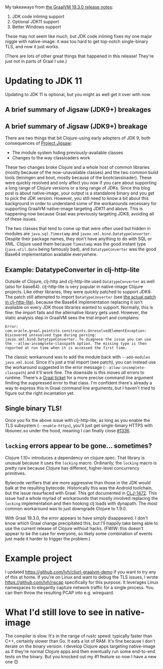 <!--
.. title: Clojure and native-image on JDK 11-flavored GraalVM (19.3.0+)
.. slug: clojure-and-native-image-on-jdk-11-flavored-graalvm-1930+
.. date: 2019-11-24 08:50:15 UTC-08:00
.. tags: clojure
.. category:
.. link:
.. description:
.. type: text
-->

My takeaways from [the GraalVM 19.3.0 release notes][relnotes]:

1. JDK code inlining support
1. Optional JDK11 support
1. Better Windows support

These may not seem like much, but JDK code inlining fixes my one major niggle
with native-image: it was too hard to get top-notch single-binary TLS, and
now it just works.

(There are lots of other great things that happened in this release! They're
just not in parts of Graal I use.)

[relnotes]: https://www.graalvm.org/docs/release-notes/19_3/

# Updating to JDK 11

Updating to JDK 11 is optional, but you might as well get it over with now.

## A brief summary of Jigsaw (JDK9+) breakages
## A brief summary of Jigsaw (JDK9+) breakage

There are two things that bit Clojure-using early adopters of JDK 9, both
consequences of [Project Jigsaw][jigsaw]:

* The module system hiding previously-available classes
* Changes to the way classloaders work

These two changes broke Clojure and a whole host of common libraries (mostly
because of the now-unavailable classes) and the two common build tools
(leiningen and boot, mostly because of the bootclassloader). These were quickly
resolved and only affect you now if you care about supporting a long range of
Clojure versions or a long range of JDKs. Since this blog post is about
native-image, your output is a standalone binary and you get to pick the JDK
version. However, you still need to know a bit about this background in order to
understand some of the workarounds necessary for supporting GraalVM native-image
targeting JDK11 and above. This is happening now because Graal was previously
targeting JDK8, avoiding all of these issues.

The two classes that tend to come up that were often used but hidden in modules
are `java.sql.Timestamp` and `javax.xml.bind.DatatypeConverter`. Despite their
package names, they don't have anything to do with SQL or XML. Clojure used them
because `Timestamp` was the good instant type (`java.util.Date` being famously
bad), and `DatatypeConverter` was the good Base64 implementation available
everywhere.

[jigsaw]: https://openjdk.java.net/projects/jigsaw/

## Example: DatatypeConverter in clj-http-lite

Outside of Clojure, clj-http and clj-http-lite used `DatatypeConverter` as well
(also for base64). clj-http-lite is very popular in native-image Clojure
projects. Like other libraries, they were quickly patched to support JDK9. The
patch still attempted to import `DatatypeConverter` (see [the actual patch in
clj-http-lite][clj-http-lite-base64]), because the Base64 implementation
replacing it isn't available on every JDK those libraries wanted to support.
Normally, this is fine: the import fails and the alternative library gets used.
However, the static analysis step in GraalVM sees the trial import and
complains:

```
Error: com.oracle.graal.pointsto.constraints.UnresolvedElementException: Discovered unresolved type during parsing: javax.xml.bind.DatatypeConverter. To diagnose the issue you can use the --allow-incomplete-classpath option. The missing type is then reported at run time when it is accessed the first time.
```

The classic workaround was to add the module back with `--add-modules
java.xml.bind`. Since it's just a trial import (see patch), you can instead use
the workaround suggested in the error message (`--allow-incomplete-classpath`)
and it'll work fine. The downside is this moves _all_ errors to runtime. There's
a [Graal ticket][specific-incomplete-classpath] for a more precise command line
argument limiting the suppressed error to that class. I'm confident there's
already a way to express this in Graal command line arguments, but I haven't
tried to figure out the right incantation yet.

## Single binary TLS!

Once you fix the above issue with clj-http-lite, as long as you enable the TLS
subsystem (`--enable-https`), you'll just get single-binary HTTPS with
libsunec.so under the hood, meaning I can finally close
[#1336][single-binary-tls].

## `locking` errors appear to be gone... sometimes?

Clojure 1.10+ introduces a dependency on clojure.spec. That library is unusual
because it uses the `locking` macro. Ordinarily, the `locking` macro is pretty
rare because Clojure has different, higher-level concurrency primitives.

Bytecode verifiers that are more aggressive than those in the JDK would balk at
the resulting bytecode. Historically this was the Android toolchain, but the
issue resurfaced with Graal. This got documented in [CLJ-1472][locking-macro].
This issue had a whole myriad of workarounds that mostly involved replacing the
`locking` implementation and then hooking clj loads with dynapath. The most
common workaround was to just downgrade Clojure to 1.9.0.

With Graal 19.3.0, the error appears to have simply disappeared. I don't know
which Graal change precipitated this, but I'll happily take being able to use
the current release of Clojure without hacks. (FWIW: this doesn't appear to be
the case for everyone, so likely some combination of events just made it harder
to trigger the problem.)

[locking-macro]: https://clojure.atlassian.net/browse/CLJ-1472

# Example project

I updated https://github.com/lvh/cljurl-graalvm-demo if you want to try any of
this at home. If you're on Linux and want to debug the TLS issues, I wrote
https://github.com/lvh/nscap specifically for this purpose. It leverages Linux
namespaces to elegantly capture network traffic for a single process. You can
then throw the resulting PCAP into e.g. wireguard.

# What I'd still love to see in native-image

The compiler is slow. It's in the range of rustc speed: typically faster than
C++, certainly slower than Go. It eats a lot of RAM. It's fine because I don't
iterate on the binary version. I develop Clojure apps targeting native-image as
if they're normal Clojure apps and then eventually run some end-to-end tests on
the binary. But you knocked out my #1 feature so now I have a new one 😊

[specific-incomplete-classpath]: https://github.com/oracle/graal/issues/1664
[clj-http-lite-base64]: https://github.com/martinklepsch/clj-http-lite/commit/3f41fc53a1b692549c88a8602e753cfb887330ae
[single-binary-tls]: https://github.com/oracle/graal/issues/1336
[speculation]: https://www.youtube.com/watch?v=oyLBGkS5ICk
[maybenot]: https://www.youtube.com/watch?v=YR5WdGrpoug
